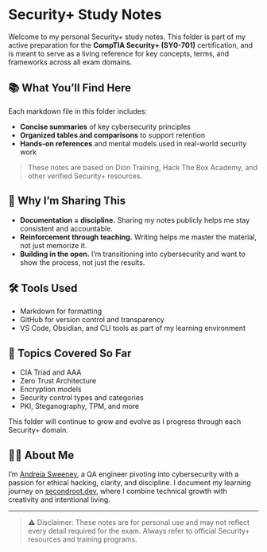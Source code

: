 # Security+ Study Notes

Welcome to my personal Security+ study notes. This folder is part of my active preparation for the **CompTIA Security+ (SY0-701)** certification, and is meant to serve as a living reference for key concepts, terms, and frameworks across all exam domains.

## 📚 What You’ll Find Here

Each markdown file in this folder includes:
- **Concise summaries** of key cybersecurity principles
- **Organized tables and comparisons** to support retention
- **Hands-on references** and mental models used in real-world security work

> These notes are based on Dion Training, Hack The Box Academy, and other verified Security+ resources.

## 🎯 Why I’m Sharing This

- **Documentation = discipline.** Sharing my notes publicly helps me stay consistent and accountable.
- **Reinforcement through teaching.** Writing helps me master the material, not just memorize it.
- **Building in the open.** I’m transitioning into cybersecurity and want to show the process, not just the results.

## 🛠️ Tools Used

- Markdown for formatting
- GitHub for version control and transparency
- VS Code, Obsidian, and CLI tools as part of my learning environment

## 🔐 Topics Covered So Far

- CIA Triad and AAA
- Zero Trust Architecture
- Encryption models
- Security control types and categories
- PKI, Steganography, TPM, and more

This folder will continue to grow and evolve as I progress through each Security+ domain.

## ✍🏽 About Me

I’m [Andreia Sweeney](https://www.linkedin.com/in/secondroot), a QA engineer pivoting into cybersecurity with a passion for ethical hacking, clarity, and discipline. I document my learning journey on [secondroot.dev](https://secondroot.dev), where I combine technical growth with creativity and intentional living.

---

> ⚠️ Disclaimer: These notes are for personal use and may not reflect every detail required for the exam. Always refer to official Security+ resources and training programs.
